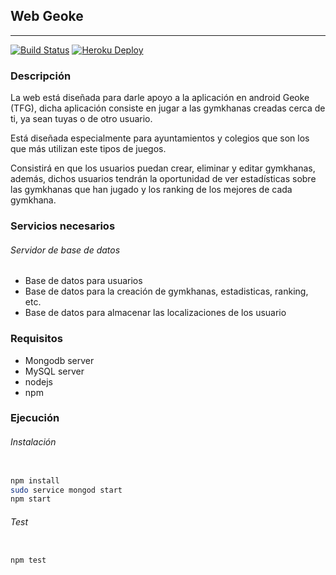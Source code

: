 ## Web Geoke

***

[![Build Status](https://travis-ci.org/makelele29/Geoke-Web.svg?branch=master)](https://travis-ci.org/makelele29/Geoke-Web)
[![Heroku Deploy](https://www.herokucdn.com/deploy/button.svg)](https://geoke.herokuapp.com/) 

### Descripción

La web está diseñada para darle apoyo a la aplicación en android Geoke (TFG), dicha aplicación consiste en jugar a las gymkhanas creadas cerca de ti, ya sean tuyas o de otro usuario.

Está diseñada especialmente para ayuntamientos y colegios que son los que más utilizan este tipos de juegos.

Consistirá en que los usuarios puedan crear, eliminar y editar gymkhanas, además, dichos usuarios tendrán la oportunidad de ver estadísticas sobre las gymkhanas que han jugado y los ranking de los mejores de cada gymkhana.


### Servicios necesarios

###### Servidor de base de datos

- Base de datos para usuarios
- Base de datos para la creación de gymkhanas, estadisticas, ranking, etc.
- Base de datos para almacenar las localizaciones de los usuario

### Requisitos

- Mongodb server
- MySQL server
- nodejs
- npm

### Ejecución

###### Instalación

```bash

npm install
sudo service mongod start
npm start

```

###### Test

```bash

npm test

```
